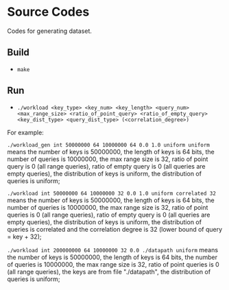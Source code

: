 # Source Codes
Codes for generating dataset.
## Build
- `make`
## Run
- `./workload <key_type> <key_num> <key_length> <query_num> <max_range_size> <ratio_of_point_query> <ratio_of_empty_query> <key_dist_type> <query_dist_type> (<correlation_degree>)`

For example: 

`./workload_gen int 50000000 64 10000000 64 0.0 1.0 uniform uniform` means the number of keys is 50000000, the length of keys is 64 bits, the number of queries is 10000000, the max range size is 32, ratio of point query is 0 (all range queries), ratio of empty query is 0 (all queries are empty queries), the distribution of keys is uniform, the distribution of queries is uniform;

`./workload int 50000000 64 10000000 32 0.0 1.0 uniform correlated 32` means the number of keys is 50000000, the length of keys is 64 bits, the number of queries is 10000000, the max range size is 32, ratio of point queries is 0 (all range queries), ratio of empty query is 0 (all queries are empty queries), the distribution of keys is uniform, the distribution of queries is correlated and the correlation degree is 32 (lower bound of query = key + 32);

`./workload int 200000000 64 10000000 32 0.0 ./datapath uniform` means the number of keys is 50000000, the length of keys is 64 bits, the number of queries is 10000000, the max range size is 32, ratio of point queries is 0 (all range queries), the keys are from file "./datapath", the distribution of queries is uniform;